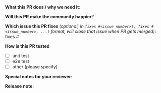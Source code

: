 <!--  Thanks for sending a pull request!  Here are some tips for you:
1. If you want *faster* PR reviews, read how: https://github.com/kubernetes/community/blob/master/contributors/devel/pull-requests.md#best-practices-for-faster-reviews
-->

**What this PR does / why we need it**:

**Will this PR make the community happier**? 

**Which issue this PR fixes** *(optional, in `fixes #<issue number>(, fixes #<issue_number>, ...)` format, will close that issue when PR gets merged)*: fixes #

**How is this PR tested**
- [ ] unit test
- [ ] e2e test
- [ ] other (please specify)

**Special notes for your reviewer**:

**Release note**:
<!--  Steps to write your release note:
1. Use the release-note-* labels to set the release note state (if you have access)
2. Enter your extended release note in the below block; leaving it blank means using the PR title as the release note. If no release note is required, just write `NONE`.
-->
```release-note
```
